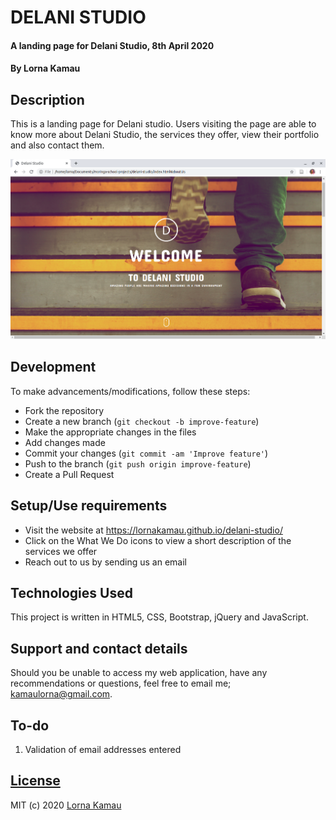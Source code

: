 # DELANI STUDIO
#### A landing page for Delani Studio, 8th April 2020
#### By **Lorna Kamau**
## Description
This is a landing page for Delani studio. Users visiting the page are able to know more about Delani Studio, the services they offer, view their portfolio and also contact them.

![landing](images/landing.png)

## Development
To make advancements/modifications, follow these steps:

- Fork the repository
- Create a new branch (`git checkout -b improve-feature`)
- Make the appropriate changes in the files
- Add changes made
- Commit your changes (`git commit -am 'Improve feature'`)
- Push to the branch (`git push origin improve-feature`)
- Create a Pull Request 

## Setup/Use requirements
- Visit the website at https://lornakamau.github.io/delani-studio/
- Click on the What We Do icons to view a short description of the services we offer
- Reach out to us by sending us an email

## Technologies Used
This project is written in HTML5, CSS, Bootstrap, jQuery and JavaScript.

## Support and contact details
Should you be unable to access my web application, have any recommendations or questions, feel free to email me; kamaulorna@gmail.com.

## To-do
1. Validation of email addresses entered

## [License](https://github.com/lornakamau/delani-studio/blob/master/LICENSE.md)
MIT (c) 2020 [Lorna Kamau](https://github.com/lornakamau)